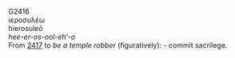 G2416  
ἱεροσυλέω  
hierosuleō  
*hee-er-os-ool-eh‘-o*  
From [2417](g2417) to *be* *a* *temple* *robber* (figuratively): -
commit sacrilege.  
